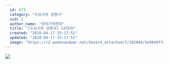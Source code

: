 ```yaml
---
  id: 673
  category: "수요시위 성명서"
  uid: 2
  author_name: "정의기억연대"
  title: "[수요시위 성명서] 1435차"
  created: "2020-04-17 15:17:51"
  updated: "2020-04-17 15:17:51"
  image: "https://r2.womenandwar.net/kboard_attached/7/202004/5e9949ffaa1117970004.jpg"
---
```

![](https://r2.womenandwar.net/kboard_attached/7/202004/5e9949ffaa1117970004.jpg)